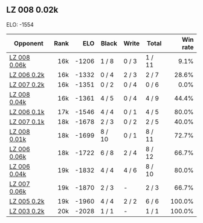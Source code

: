 ## LZ 008 0.02k ##

ELO: -1554

Opponent | Rank | ELO | Black | Write | Total | Win rate
---------|-----:|----:|-------|-------|-------|-------:
[LZ 008 0.06k](LZ%20008%200.06k.md) | 16k | -1206 | 1 / 8 | 0 / 3 | 1 / 11 | 9.1%
[LZ 006 0.2k](LZ%20006%200.2k.md) | 16k | -1332 | 0 / 4 | 2 / 3 | 2 / 7 | 28.6%
[LZ 007 0.2k](LZ%20007%200.2k.md) | 16k | -1351 | 0 / 2 | 0 / 4 | 0 / 6 | 0.0%
[LZ 008 0.04k](LZ%20008%200.04k.md) | 16k | -1361 | 4 / 5 | 0 / 4 | 4 / 9 | 44.4%
[LZ 006 0.1k](LZ%20006%200.1k.md) | 17k | -1546 | 4 / 4 | 0 / 1 | 4 / 5 | 80.0%
[LZ 007 0.1k](LZ%20007%200.1k.md) | 18k | -1678 | 2 / 3 | 0 / 2 | 2 / 5 | 40.0%
[LZ 008 0.01k](LZ%20008%200.01k.md) | 18k | -1699 | 8 / 10 | 0 / 1 | 8 / 11 | 72.7%
[LZ 006 0.06k](LZ%20006%200.06k.md) | 18k | -1722 | 6 / 8 | 2 / 4 | 8 / 12 | 66.7%
[LZ 006 0.04k](LZ%20006%200.04k.md) | 19k | -1832 | 4 / 4 | 4 / 6 | 8 / 10 | 80.0%
[LZ 007 0.06k](LZ%20007%200.06k.md) | 19k | -1870 | 2 / 3 | - | 2 / 3 | 66.7%
[LZ 005 0.2k](LZ%20005%200.2k.md) | 19k | -1960 | 4 / 4 | 2 / 2 | 6 / 6 | 100.0%
[LZ 003 0.2k](LZ%20003%200.2k.md) | 20k | -2028 | 1 / 1 | - | 1 / 1 | 100.0%
